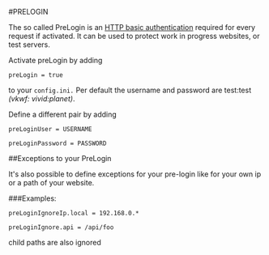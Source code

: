 #PRELOGIN

The so called PreLogin is an [HTTP basic authentication](https://en.wikipedia.org/wiki/Basic_access_authentication) required for every request if activated. 
It can be used to protect work in progress websites, or test servers.

Activate preLogin by adding

`preLogin = true`

to your `config.ini.` Per default the username and password are test:test _(vkwf: vivid:planet)_. 

Define a different pair by adding

`preLoginUser = USERNAME`

`preLoginPassword = PASSWORD`

##Exceptions to your PreLogin

It's also possible to define exceptions for your pre-login like for your own ip or a path of your website.

###Examples:

`preLoginIgnoreIp.local = 192.168.0.*`

`preLoginIgnore.api = /api/foo`

child paths are also ignored